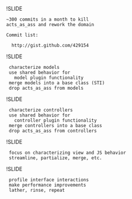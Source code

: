 
!SLIDE

    ~300 commits in a month to kill 
    acts_as_ass and rework the domain

    Commit list:

      http://gist.github.com/429154

!SLIDE

     characterize models
     use shared behavior for 
       model plugin functionality
     merge models into a base class (STI)
     drop acts_as_ass from models

!SLIDE

     characterize controllers
     use shared behavior for 
       controller plugin functionality
     merge controllers into a base class
     drop acts_as_ass from controllers

!SLIDE

     focus on characterizing view and JS behavior
     streamline, partialize, merge, etc.

!SLIDE

     profile interface interactions
     make performance improvements
     lather, rinse, repeat

     






